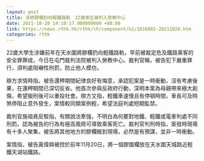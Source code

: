 ```yaml
---
layout: post
title: 涉將膠欄扔向輕鐵路軌　22歲男生被判入勞教中心
date: 2021-10-20 14:10:17.000000000 +08:00
link: https://news.rthk.hk/rthk/ch/component/k2/1616082-20211020.htm
categories: rthk
---
```


22歲大學生涉嫌前年在天水圍將膠欄扔向輕鐵路軌，早前被裁定危及鐵路乘客的安全罪罪成，今日在屯門裁判法院被判入勞教中心。裁判官稱，被告犯下嚴重罪行，須判處阻嚇性刑罰，防止他人模仿。

辯方求情時指，被告還柙期間紀律良好有悔意，承認犯案是一時衝動，沒有考慮後果，在還柙期間已深切反省。他首次參與反政府行動，深明本案為母親帶來極大創傷，希望服刑後可以重投社會。辯方又指，輕鐵車速慢且有停頓時間，車長可及時煞停阻止意外發生，案情較同類案例輕，希望法庭判處短期監禁。

裁判官施祖堯反駁指，有關說法牽強，不明白為何要對地鐵、輕鐵或電車判處不同刑罰，認為被告的行為有極高風險可導致乘客死亡。裁判官判刑時指，案發時現場有十多人聚集，被告將其他地方的膠欄搬到現場，必然是有預謀，並非一時衝動。

案情指，被告黃偉舜被控於前年11月20日，將一個膠圍欄放在天水圍天城路近輕鐵天湖站鐵路。
